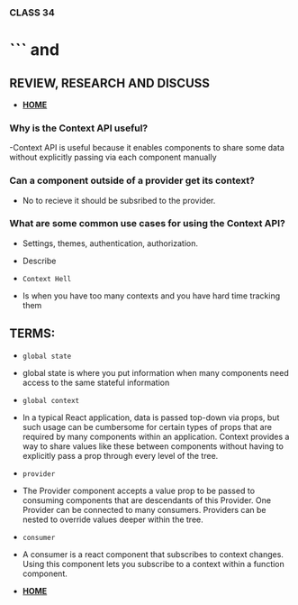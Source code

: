 ### CLASS 34


#  ``` <Login /> and <Auth />






## REVIEW, RESEARCH AND DISCUSS


- [**HOME**](https://seidomo.github.io/reading_notes/home)



### Why is the Context API useful?

-Context API is useful because it enables components to share some data without explicitly passing via each component manually


### Can a component outside of a provider get its context?

- No to recieve it should be subsribed to the provider.


### What are some common use cases for using the Context API?

- Settings, themes, authentication, authorization.


- Describe 

- ``` Context Hell ``` 

- Is when you have too many contexts and you have hard time tracking them


## TERMS:


- ``` global state ```


- global state is where you put information when many components need access to the same stateful information


- ``` global context ```

- In a typical React application, data is passed top-down via props, but such usage can be cumbersome for certain types of props that are required by many components within an application. Context provides a way to share values like these between components without having to explicitly pass a prop through every level of the tree.


- ``` provider ```

- The Provider component accepts a value prop to be passed to consuming components that are descendants of this Provider. One Provider can be connected to many consumers. Providers can be nested to override values deeper within the tree.


- ``` consumer ```

- A consumer is a react component that subscribes to context changes. Using this component lets you subscribe to a context within a function component.


- [**HOME**](https://seidomo.github.io/reading_notes/home)

